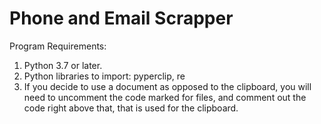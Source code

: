 # Phone and Email Scrapper
Program Requirements:

1. Python 3.7 or later.
2. Python libraries to import: pyperclip, re
3. If you decide to use a document as opposed to the clipboard,
   you will need to uncomment the code marked for files, and comment
   out the code right above that, that is used for the clipboard.
